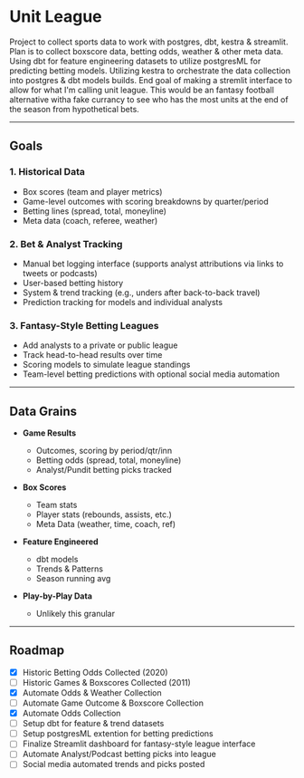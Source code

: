 # Unit League

Project to collect sports data to work with postgres, dbt, kestra & streamlit. Plan is to collect boxscore data, betting odds, weather & other meta data. Using dbt for feature engineering datasets to utilize postgresML for predicting betting models. Utilizing kestra to orchestrate the data collection into postgres & dbt models builds. End goal of making a stremlit interface to allow for what I'm calling unit league. This would be an fantasy football alternative witha fake currancy to see who has the most units at the end of the season from hypothetical bets. 

---

## Goals

### 1. Historical Data

- Box scores (team and player metrics)  
- Game-level outcomes with scoring breakdowns by quarter/period  
- Betting lines (spread, total, moneyline)  
- Meta data (coach, referee, weather)

### 2. Bet & Analyst Tracking

- Manual bet logging interface (supports analyst attributions via links to tweets or podcasts)  
- User-based betting history  
- System & trend tracking (e.g., unders after back-to-back travel)  
- Prediction tracking for models and individual analysts

### 3. Fantasy-Style Betting Leagues

- Add analysts to a private or public league  
- Track head-to-head results over time  
- Scoring models to simulate league standings
- Team-level betting predictions with optional social media automation  

---

## Data Grains

- **Game Results**  
  - Outcomes, scoring by period/qtr/inn
  - Betting odds (spread, total, moneyline)
  - Analyst/Pundit betting picks tracked

- **Box Scores**  
  - Team stats
  - Player stats (rebounds, assists, etc.)
  - Meta Data (weather, time, coach, ref)

- **Feature Engineered** 
  - dbt models
  - Trends & Patterns
  - Season running avg

- **Play-by-Play Data** 
  - Unlikely this granular

---

## Roadmap

- [x] Historic Betting Odds Collected (2020)
- [ ] Historic Games & Boxscores Collected (2011)
- [x] Automate Odds & Weather Collection
- [ ] Automate Game Outcome & Boxscore Collection
- [x] Automate Odds Collection
- [ ] Setup dbt for feature & trend datasets
- [ ] Setup postgresML extention for betting predictions
- [ ] Finalize Streamlit dashboard for fantasy-style league interface  
- [ ] Automate Analyst/Podcast betting picks into league
- [ ] Social media automated trends and picks posted
